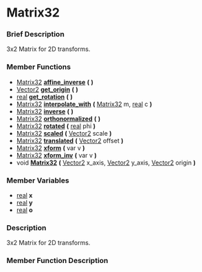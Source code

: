 #  Matrix32  

###  Brief Description  
3x2 Matrix for 2D transforms.

###  Member Functions 
  * [Matrix32](class_matrix32)  **[affine_inverse](#affine_inverse)**  **(** **)**
  * [Vector2](class_vector2)  **[get_origin](#get_origin)**  **(** **)**
  * [real](class_real)  **[get_rotation](#get_rotation)**  **(** **)**
  * [Matrix32](class_matrix32)  **[interpolate_with](#interpolate_with)**  **(** [Matrix32](class_matrix32) m, [real](class_real) c  **)**
  * [Matrix32](class_matrix32)  **[inverse](#inverse)**  **(** **)**
  * [Matrix32](class_matrix32)  **[orthonormalized](#orthonormalized)**  **(** **)**
  * [Matrix32](class_matrix32)  **[rotated](#rotated)**  **(** [real](class_real) phi  **)**
  * [Matrix32](class_matrix32)  **[scaled](#scaled)**  **(** [Vector2](class_vector2) scale  **)**
  * [Matrix32](class_matrix32)  **[translated](#translated)**  **(** [Vector2](class_vector2) offset  **)**
  * [Matrix32](class_matrix32)  **[xform](#xform)**  **(** var v  **)**
  * [Matrix32](class_matrix32)  **[xform_inv](#xform_inv)**  **(** var v  **)**
  * void  **[Matrix32](#Matrix32)**  **(** [Vector2](class_vector2) x_axis, [Vector2](class_vector2) y_axis, [Vector2](class_vector2) origin  **)**

###  Member Variables  
  * [real](class_real) **x**
  * [real](class_real) **y**
  * [real](class_real) **o**

###  Description  
3x2 Matrix for 2D transforms.

###  Member Function Description  
